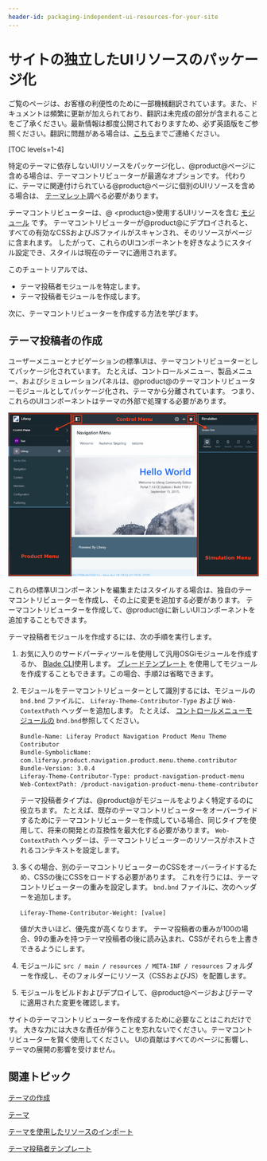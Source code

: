 ```yaml
---
header-id: packaging-independent-ui-resources-for-your-site
---
```


# サイトの独立したUIリソースのパッケージ化

<p class="alert alert-info"><span class="wysiwyg-color-blue120">ご覧のページは、お客様の利便性のために一部機械翻訳されています。また、ドキュメントは頻繁に更新が加えられており、翻訳は未完成の部分が含まれることをご了承ください。最新情報は都度公開されておりますため、必ず英語版をご参照ください。翻訳に問題がある場合は、<a href="mailto:support-content-jp@liferay.com">こちら</a>までご連絡ください。</span></p>

[TOC levels=1-4]

特定のテーマに依存しないUIリソースをパッケージ化し、@product@ページに含める場合は、テーマコントリビューターが最適なオプションです。 代わりに、テーマに関連付けられている@product@ページに個別のUIリソースを含める場合は、 [テーマレット](/docs/7-1/tutorials/-/knowledge_base/t/creating-reusable-pieces-of-code-for-your-themes)調べる必要があります。

テーマコントリビューターは、@ \<product@\>使用するUIリソースを含む [モジュール](/docs/7-1/tutorials/-/knowledge_base/t/fundamentals#modules) です。 テーマコントリビューターが@product@にデプロイされると、すべての有効なCSSおよびJSファイルがスキャンされ、そのリソースがページに含まれます。 したがって、これらのUIコンポーネントを好きなようにスタイル設定でき、スタイルは現在のテーマに適用されます。

このチュートリアルでは、

  - テーマ投稿者モジュールを特定します。
  - テーマ投稿者モジュールを作成します。

次に、テーマコントリビューターを作成する方法を学びます。

## テーマ投稿者の作成

ユーザーメニューとナビゲーションの標準UIは、テーマコントリビューターとしてパッケージ化されています。 たとえば、コントロールメニュー、製品メニュー、およびシミュレーションパネルは、@product@のテーマコントリビューターモジュールとしてパッケージ化され、テーマから分離されています。 つまり、これらのUIコンポーネントはテーマの外部で処理する必要があります。

![図1：コントロールメニュー、製品メニュー、およびシミュレーションパネルは、テーマコントリビューターモジュールとしてパッケージ化されています。](../../../../images/theme-contributor-menus-diagram.png)

これらの標準UIコンポーネントを編集またはスタイルする場合は、独自のテーマコントリビューターを作成し、その上に変更を追加する必要があります。 テーマコントリビューターを作成して、@product@に新しいUIコンポーネントを追加することもできます。

テーマ投稿者モジュールを作成するには、次の手順を実行します。

1.  お気に入りのサードパーティツールを使用して汎用OSGiモジュールを作成するか、 [Blade CLI](/docs/7-1/tutorials/-/knowledge_base/t/blade-cli)使用します。 [ブレードテンプレート](/docs/7-1/reference/-/knowledge_base/r/theme-contributor-template) を使用してモジュールを作成することもできます。この場合、手順2は省略できます。

2.  モジュールをテーマコントリビューターとして識別するには、モジュールの `bnd.bnd` ファイルに、 `Liferay-Theme-Contributor-Type` および `Web-ContextPath` ヘッダーを追加します。 たとえば、 [コントロールメニューモジュールの](https://search.maven.org/search?q=a:com.liferay.product.navigation.control.menu.theme.contributor) `bnd.bnd`参照してください。
   
        Bundle-Name: Liferay Product Navigation Product Menu Theme Contributor
        Bundle-SymbolicName: com.liferay.product.navigation.product.menu.theme.contributor
        Bundle-Version: 3.0.4
        Liferay-Theme-Contributor-Type: product-navigation-product-menu
        Web-ContextPath: /product-navigation-product-menu-theme-contributor

    テーマ投稿者タイプは、@product@がモジュールをよりよく特定するのに役立ちます。 たとえば、既存のテーマコントリビューターをオーバーライドするためにテーマコントリビューターを作成している場合、同じタイプを使用して、将来の開発との互換性を最大化する必要があります。 `Web-ContextPath` ヘッダーは、テーマコントリビューターのリソースがホストされるコンテキストを設定します。

3.  多くの場合、別のテーマコントリビューターのCSSをオーバーライドするため、CSSの後にCSSをロードする必要があります。 これを行うには、テーマコントリビューターの重みを設定します。 `bnd.bnd` ファイルに、次のヘッダーを追加します。
   
        Liferay-Theme-Contributor-Weight: [value]

    値が大きいほど、優先度が高くなります。 テーマ投稿者の重みが100の場合、99の重みを持つテーマ投稿者の後に読み込まれ、CSSがそれらを上書きできるようにします。

4.  モジュールに `src / main / resources / META-INF / resources` フォルダーを作成し、そのフォルダーにリソース（CSSおよびJS）を配置します。

5.  モジュールをビルドおよびデプロイして、@product@ページおよびテーマに適用された変更を確認します。

サイトのテーマコントリビューターを作成するために必要なことはこれだけです。 大きな力には大きな責任が伴うことを忘れないでください。テーマコントリビューターを賢く使用してください。 UIの貢献はすべてのページに影響し、テーマの展開の影響を受けません。

## 関連トピック

[テーマの作成](/docs/7-1/tutorials/-/knowledge_base/t/creating-themes)

[テーマ](/docs/7-1/tutorials/-/knowledge_base/t/creating-reusable-pieces-of-code-for-your-themes)

[テーマを使用したリソースのインポート](/docs/7-1/tutorials/-/knowledge_base/t/importing-resources-with-a-theme)

[テーマ投稿者テンプレート](/docs/7-1/reference/-/knowledge_base/r/theme-contributor-template)
